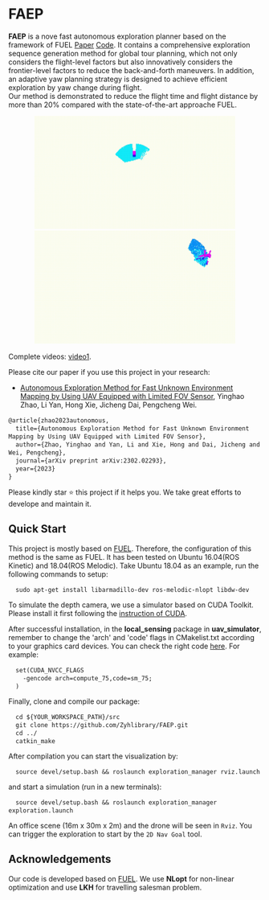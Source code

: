 # FAEP

**FAEP** is a nove fast autonomous exploration planner based on the framework of FUEL [Paper](https://ieeexplore.ieee.org/abstract/document/9324988) [Code](https://github.com/HKUST-Aerial-Robotics/FUEL). It contains a comprehensive exploration sequence generation method for global tour planning, which not only considers the flight-level factors but also innovatively considers the frontier-level factors to reduce the back-and-forth maneuvers. In addition, an adaptive yaw planning strategy is designed to achieve efficient exploration by yaw change during flight.  
Our method is demonstrated to reduce the flight time and flight distance by more than 20% compared with the state-of-the-art approache FUEL.

<p align="center">
  <img src="files/1.gif" width = "400" height = "225"/>
  <img src="files/2.gif" width = "400" height = "225"/>
</p>

Complete videos: [video1](https://www.youtube.com/watch?v=0Y671mEwJ_A).

Please cite our paper if you use this project in your research:
- [Autonomous Exploration Method for Fast Unknown Environment Mapping by Using UAV Equipped with Limited FOV Sensor](https://arxiv.org/abs/2302.02293), Yinghao Zhao, Li Yan, Hong Xie, Jicheng Dai, Pengcheng Wei.

```
@article{zhao2023autonomous,
  title={Autonomous Exploration Method for Fast Unknown Environment Mapping by Using UAV Equipped with Limited FOV Sensor},
  author={Zhao, Yinghao and Yan, Li and Xie, Hong and Dai, Jicheng and Wei, Pengcheng},
  journal={arXiv preprint arXiv:2302.02293},
  year={2023}
}
```

Please kindly star :star: this project if it helps you. We take great efforts to develope and maintain it.


## Quick Start

This project is mostly based on [FUEL](https://github.com/HKUST-Aerial-Robotics/FUEL). Therefore, the configuration of this method is the same as FUEL.
It has been tested on Ubuntu 16.04(ROS Kinetic) and 18.04(ROS Melodic). Take Ubuntu 18.04 as an example, run the following commands to setup:

```
  sudo apt-get install libarmadillo-dev ros-melodic-nlopt libdw-dev
```

To simulate the depth camera, we use a simulator based on CUDA Toolkit. Please install it first following the [instruction of CUDA](https://developer.nvidia.com/zh-cn/cuda-toolkit). 

After successful installation, in the **local_sensing** package in **uav_simulator**, remember to change the 'arch' and 'code' flags in CMakelist.txt according to your graphics card devices. You can check the right code [here](https://github.com/tpruvot/ccminer/wiki/Compatibility). For example:

```
  set(CUDA_NVCC_FLAGS 
    -gencode arch=compute_75,code=sm_75;
  ) 
```

Finally, clone and compile our package:

```
  cd ${YOUR_WORKSPACE_PATH}/src
  git clone https://github.com/Zyhlibrary/FAEP.git
  cd ../ 
  catkin_make
```

After compilation you can start the visualization by: 

```
  source devel/setup.bash && roslaunch exploration_manager rviz.launch
```
and start a simulation (run in a new terminals): 
```
  source devel/setup.bash && roslaunch exploration_manager exploration.launch
```
An office scene (16m x 30m x 2m) and the drone will be seen in ```Rviz```. You can trigger the exploration to start by the ```2D Nav Goal``` tool.


## Acknowledgements
  Our code is developed based on [FUEL](https://github.com/HKUST-Aerial-Robotics/FUEL). We use **NLopt** for non-linear optimization and use **LKH** for travelling salesman problem.
